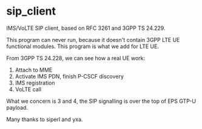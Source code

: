 sip_client
==========

IMS/VoLTE SIP client, based on RFC 3261 and 3GPP TS 24.229.

This program can never run, because it doesn't contain 3GPP LTE UE functional modules. This program is what we add for LTE UE.

From 3GPP TS 24.228, we can see how a real UE work:<br />
1. Attach to MME<br />
2. Activate IMS PDN, finish P-CSCF discovery<br />
3. IMS registration<br />
4. VoLTE call

What we concern is 3 and 4, the SIP signalling is over the top of EPS GTP-U payload.

Many thanks to siperl and yxa.